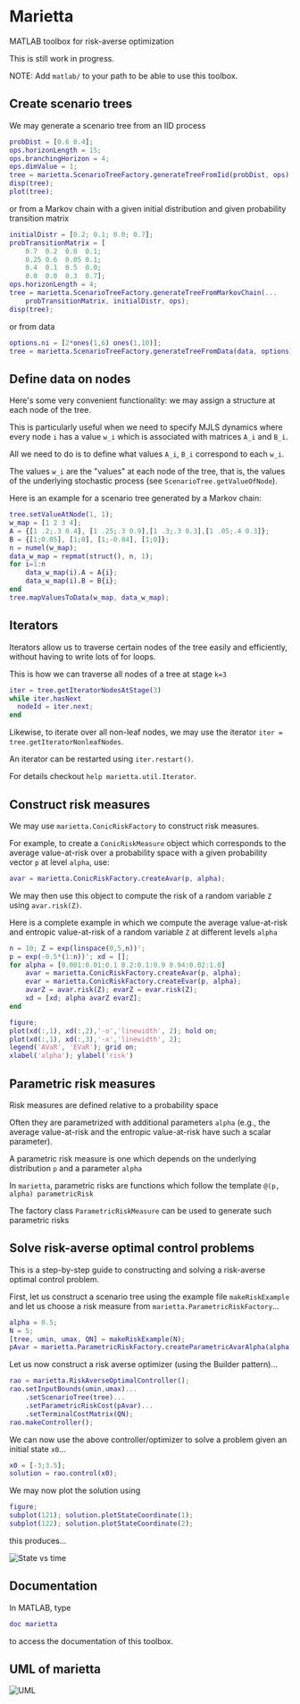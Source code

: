 # Marietta

MATLAB toolbox for risk-averse optimization

This is still work in progress.

NOTE: Add `matlab/` to your path to be able to use this toolbox.

## Create scenario trees

We may generate a scenario tree from an IID process
 
```matlab
probDist = [0.6 0.4];
ops.horizonLength = 15;
ops.branchingHorizon = 4;
ops.dimValue = 1;
tree = marietta.ScenarioTreeFactory.generateTreeFromIid(probDist, ops);
disp(tree);
plot(tree);
```

or from a Markov chain with a given initial distribution and given probability transition matrix

```matlab
initialDistr = [0.2; 0.1; 0.0; 0.7];
probTransitionMatrix = [
    0.7  0.2  0.0  0.1;
    0.25 0.6  0.05 0.1;
    0.4  0.1  0.5  0.0;
    0.0  0.0  0.3  0.7];
ops.horizonLength = 4;
tree = marietta.ScenarioTreeFactory.generateTreeFromMarkovChain(...
    probTransitionMatrix, initialDistr, ops);
disp(tree);
```

or from data

```matlab
options.ni = [2*ones(1,6) ones(1,10)];
tree = marietta.ScenarioTreeFactory.generateTreeFromData(data, options);
```


## Define data on nodes

Here's some very convenient functionality: we may assign a structure at each node of the tree.

This is particularly useful when we need to specify MJLS dynamics where every node `i` has a value `w_i` which is associated with matrices `A_i` and `B_i`.

All we need to do is to define what values `A_i`, `B_i` correspond to each `w_i`.

The values `w_i` are the "values" at each node of the tree, that is, the values of the underlying stochastic process (see `ScenarioTree.getValueOfNode`).

Here is an example for a scenario tree generated by a Markov chain: 

```matlab
tree.setValueAtNode(1, 1);
w_map = [1 2 3 4];
A = {[1 .2;.3 0.4], [1 .25;.3 0.9],[1 .3;.3 0.3],[1 .05;.4 0.3]};
B = {[1;0.05], [1;0], [1;-0.04], [1;0]};
n = numel(w_map);
data_w_map = repmat(struct(), n, 1);
for i=1:n
    data_w_map(i).A = A{i};
    data_w_map(i).B = B{i};
end
tree.mapValuesToData(w_map, data_w_map);
```

## Iterators

Iterators allow us to traverse certain nodes of the tree easily and efficiently, 
without having to write lots of for loops. 

This is how we can traverse all nodes of a tree at stage `k=3`

```matlab
iter = tree.getIteratorNodesAtStage(3)
while iter.hasNext
  nodeId = iter.next;
end
```

Likewise, to iterate over all non-leaf nodes, we may use the iterator
`iter = tree.getIteratorNonleafNodes`.

An iterator can be restarted using `iter.restart()`. 

For details checkout `help marietta.util.Iterator`.


## Construct risk measures

We may use `marietta.ConicRiskFactory` to construct risk measures.

For example, to create a `ConicRiskMeasure` object which corresponds to the average value-at-risk over a probability space with a given probability vector `p` at level `alpha`, use:

```matlab
avar = marietta.ConicRiskFactory.createAvar(p, alpha);
```

We may then use this object to compute the risk of a random variable `Z` using `avar.risk(Z)`.

Here is a complete example in which we compute the average value-at-risk and entropic value-at-risk of a random variable `Z` at different levels `alpha`

```matlab
n = 10; Z = exp(linspace(0,5,n))';
p = exp(-0.5*(1:n))'; xd = [];
for alpha = [0.001:0.01:0.1 0.2:0.1:0.9 0.94:0.02:1.0]
    avar = marietta.ConicRiskFactory.createAvar(p, alpha);
    evar = marietta.ConicRiskFactory.createEvar(p, alpha);
    avarZ = avar.risk(Z); evarZ = evar.risk(Z);
    xd = [xd; alpha avarZ evarZ];
end

figure;
plot(xd(:,1), xd(:,2),'-o','linewidth', 2); hold on;
plot(xd(:,1), xd(:,3),'-x','linewidth', 2);
legend('AVaR', 'EVaR'); grid on;
xlabel('alpha'); ylabel('risk')
```

## Parametric risk measures

Risk measures are defined relative to a probability space

Often they are parametrized with additional parameters `alpha` (e.g., the average value-at-risk and the entropic value-at-risk have such a scalar parameter).

A parametric risk measure is one which depends on the underlying distribution `p` and a parameter `alpha`

In `marietta`, parametric risks are functions which follow the template `@(p, alpha) parametricRisk`

The factory class `ParametricRiskMeasure` can be used to generate such parametric risks

## Solve risk-averse optimal control problems

This is a step-by-step guide to constructing and solving a risk-averse 
optimal control problem.

First, let us construct a scenario tree using the example file `makeRiskExample`
and let us choose a risk measure from `marietta.ParametricRiskFactory`...

```matlab
alpha = 0.5; 
N = 5; 
[tree, umin, umax, QN] = makeRiskExample(N);
pAvar = marietta.ParametricRiskFactory.createParametricAvarAlpha(alpha);
```

Let us now construct a risk averse optimizer (using the Builder pattern)...

```matlab
rao = marietta.RiskAverseOptimalController();
rao.setInputBounds(umin,umax)...
    .setScenarioTree(tree)...
    .setParametricRiskCost(pAvar)...
    .setTerminalCostMatrix(QN);
rao.makeController();
```

We can now use the above controller/optimizer to solve a problem given an 
initial state `x0`...

```matlab
x0 = [-3;3.5];
solution = rao.control(x0);
```

We may now plot the solution using

```matlab
figure;
subplot(121); solution.plotStateCoordinate(1);
subplot(122); solution.plotStateCoordinate(2);
```

this produces...

![State vs time](./design/state.png)

## Documentation

In MATLAB, type

```matlab
doc marietta
```

to access the documentation of this toolbox.

## UML of marietta

![UML](./design/uml.png)